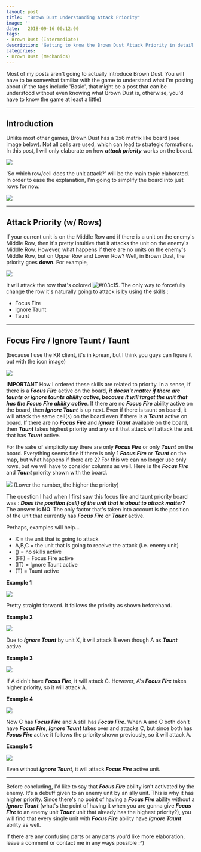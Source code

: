 ```yaml
---
layout: post
title:  "Brown Dust Understanding Attack Priority"
image: ''
date:   2018-09-16 00:12:00
tags:
- Brown Dust (Intermediate)
description: 'Getting to know the Brown Dust Attack Priority in detail'
categories:
- Brown Dust (Mechanics)
---
```


Most of my posts aren't going to actually introduce Brown Dust. You will have to be somewhat familiar with the game to understand what I'm posting about (if the tags include 'Basic', that might be a post that can be understood without even knowing what Brown Dust is, otherwise, you'd have to know the game at least a little)

---

## Introduction

Unlike most other games, Brown Dust has a 3x6 matrix like board (see image below). Not all cells are used, which can lead to strategic formations. In this post, I will only elaborate on how ***attack priority*** works on the board.

<img src="../uploads/browndust-attack-priority-sample-board.jpg">

'So which row/cell does the unit attack?' will be the main topic elaborated. In order to ease the explanation, I'm going to simplify the board into just rows for now.

<img src="../uploads/browndust-attack-priority-simplified-rows.jpg">

---

## Attack Priority (w/ Rows)

If your current unit is on the Middle Row and if there is a unit on the enemy's Middle Row, then it's pretty intuitive that it attacks the unit on the enemy's Middle Row. However, what happens if there are no units on the enemy's Middle Row, but on Upper Row and Lower Row? Well, in Brown Dust, the priority goes **down**. For example,

<img src="../uploads/browndust-attack-priority-row-priority-example.jpg">

It will attack the row that's colored ![#f03c15](red). The only way to forcefully change the row it's naturally going to attack is by using the skills :

* Focus Fire
* Ignore Taunt
* Taunt

---

## Focus Fire / Ignore Taunt / Taunt

(because I use the KR client, it's in korean, but I think you guys can figure it out with the icon image)

<img src="../uploads/browndust-attack-priority-priority-changing-skills.jpg">

**IMPORTANT** How I ordered these skills are related to priority. In a sense, if there is a ***Focus Fire*** active on the board, ***it doesn't matter if there are taunts or ignore taunts ability active, because it will target the unit that has the Focus Fire ability active***. If there are no ***Focus Fire*** ability active on the board, then ***Ignore Taunt*** is up next. Even if there is taunt on board, it will attack the same cell(s) on the board even if there is a ***Taunt*** active on board. If there are no ***Focus Fire*** and ***Ignore Taunt*** available on the board, then ***Taunt*** takes highest priority and any unit that attack will attack the unit that has ***Taunt*** active.

For the sake of simplicity say there are only ***Focus Fire*** or only ***Taunt*** on the board. Everything seems fine if there is only 1 ***Focus Fire*** or ***Taunt*** on the map, but what happens if there are 2? For this we can no longer use only rows, but we will have to consider columns as well. Here is the ***Focus Fire*** and ***Taunt*** priority shown with the board.

<img src="../uploads/browndust-attack-priority-focusfire-taunt-priority.jpg">
(Lower the number, the higher the priority)

The question I had when I first saw this focus fire and taunt priority board was : ***Does the position (cell) of the unit that is about to attack matter?*** The answer is **NO**. The only factor that's taken into account is the position of the unit that currently has ***Focus Fire*** or ***Taunt*** active.

Perhaps, examples will help...

* X = the unit that is going to attack
* A,B,C = the unit that is going to receive the attack (i.e. enemy unit)
* () = no skills active
* (FF) = Focus Fire active
* (IT) = Ignore Taunt active
* (T) = Taunt active

**Example 1**

<img src="../uploads/browndust-attack-priority-sample-1.jpg">

Pretty straight forward. It follows the priority as shown beforehand.

**Example 2**

<img src="../uploads/browndust-attack-priority-sample-2.jpg">

Due to ***Ignore Taunt*** by unit X, it will attack B even though A as ***Taunt*** active.

**Example 3**

<img src="../uploads/browndust-attack-priority-sample-3.jpg">

If A didn't have ***Focus Fire***, it will attack C. However, A's ***Focus Fire*** takes higher priority, so it will attack A.

**Example 4**

<img src="../uploads/browndust-attack-priority-sample-4.jpg">

Now C has ***Focus Fire*** and A still has ***Focus Fire***. When A and C both don't have ***Focus Fire***, ***Ignore Taunt*** takes over and attacks C, but since both has ***Focus Fire*** active it follows the priority shown previously, so it will attack A.

**Example 5**

<img src="../uploads/browndust-attack-priority-sample-5.jpg">

Even without ***Ignore Taunt***, it will attack ***Focus Fire*** active unit.

---

Before concluding, I'd like to say that ***Focus Fire*** ability isn't activated by the enemy. It's a debuff given to an enemy unit by an ally unit. This is why it has higher priority. Since there's no point of having a ***Focus Fire*** ability without a ***Ignore Taunt*** (what's the point of having it when you are gonna give ***Focus Fire*** to an enemy unit ***Taunt*** unit that already has the highest priority?), you will find that every single unit with ***Focus Fire*** ability have ***Ignore Taunt*** ability as well.

If there are any confusing parts or any parts you'd like more elaboration, leave a comment or contact me in any ways possible :^)
